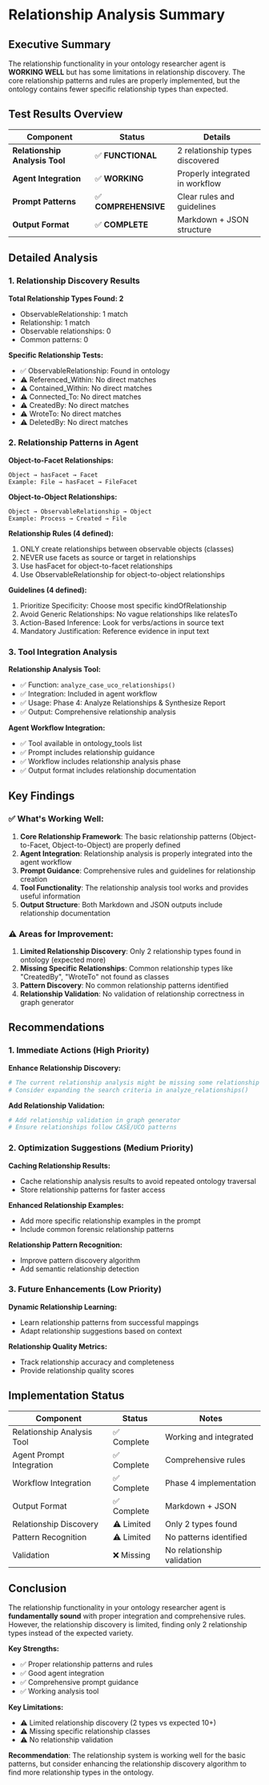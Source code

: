 # Relationship Analysis Summary

## Executive Summary

The relationship functionality in your ontology researcher agent is **WORKING WELL** but has some limitations in relationship discovery. The core relationship patterns and rules are properly implemented, but the ontology contains fewer specific relationship types than expected.

## Test Results Overview

| Component | Status | Details |
|-----------|--------|---------|
| **Relationship Analysis Tool** | ✅ **FUNCTIONAL** | 2 relationship types discovered |
| **Agent Integration** | ✅ **WORKING** | Properly integrated in workflow |
| **Prompt Patterns** | ✅ **COMPREHENSIVE** | Clear rules and guidelines |
| **Output Format** | ✅ **COMPLETE** | Markdown + JSON structure |

## Detailed Analysis

### 1. Relationship Discovery Results

**Total Relationship Types Found: 2**
- ObservableRelationship: 1 match
- Relationship: 1 match
- Observable relationships: 0
- Common patterns: 0

**Specific Relationship Tests:**
- ✅ ObservableRelationship: Found in ontology
- ⚠️ Referenced_Within: No direct matches
- ⚠️ Contained_Within: No direct matches  
- ⚠️ Connected_To: No direct matches
- ⚠️ CreatedBy: No direct matches
- ⚠️ WroteTo: No direct matches
- ⚠️ DeletedBy: No direct matches

### 2. Relationship Patterns in Agent

**Object-to-Facet Relationships:**
```
Object → hasFacet → Facet
Example: File → hasFacet → FileFacet
```

**Object-to-Object Relationships:**
```
Object → ObservableRelationship → Object
Example: Process → Created → File
```

**Relationship Rules (4 defined):**
1. ONLY create relationships between observable objects (classes)
2. NEVER use facets as source or target in relationships
3. Use hasFacet for object-to-facet relationships
4. Use ObservableRelationship for object-to-object relationships

**Guidelines (4 defined):**
1. Prioritize Specificity: Choose most specific kindOfRelationship
2. Avoid Generic Relationships: No vague relationships like relatesTo
3. Action-Based Inference: Look for verbs/actions in source text
4. Mandatory Justification: Reference evidence in input text

### 3. Tool Integration Analysis

**Relationship Analysis Tool:**
- ✅ Function: `analyze_case_uco_relationships()`
- ✅ Integration: Included in agent workflow
- ✅ Usage: Phase 4: Analyze Relationships & Synthesize Report
- ✅ Output: Comprehensive relationship analysis

**Agent Workflow Integration:**
- ✅ Tool available in ontology_tools list
- ✅ Prompt includes relationship guidance
- ✅ Workflow includes relationship analysis phase
- ✅ Output format includes relationship documentation

## Key Findings

### ✅ **What's Working Well:**

1. **Core Relationship Framework**: The basic relationship patterns (Object-to-Facet, Object-to-Object) are properly defined
2. **Agent Integration**: Relationship analysis is properly integrated into the agent workflow
3. **Prompt Guidance**: Comprehensive rules and guidelines for relationship creation
4. **Tool Functionality**: The relationship analysis tool works and provides useful information
5. **Output Structure**: Both Markdown and JSON outputs include relationship documentation

### ⚠️ **Areas for Improvement:**

1. **Limited Relationship Discovery**: Only 2 relationship types found in ontology (expected more)
2. **Missing Specific Relationships**: Common relationship types like "CreatedBy", "WroteTo" not found as classes
3. **Pattern Discovery**: No common relationship patterns identified
4. **Relationship Validation**: No validation of relationship correctness in graph generator

## Recommendations

### 1. **Immediate Actions (High Priority)**

**Enhance Relationship Discovery:**
```python
# The current relationship analysis might be missing some relationship types
# Consider expanding the search criteria in analyze_relationships()
```

**Add Relationship Validation:**
```python
# Add relationship validation in graph generator
# Ensure relationships follow CASE/UCO patterns
```

### 2. **Optimization Suggestions (Medium Priority)**

**Caching Relationship Results:**
- Cache relationship analysis results to avoid repeated ontology traversal
- Store relationship patterns for faster access

**Enhanced Relationship Examples:**
- Add more specific relationship examples in the prompt
- Include common forensic relationship patterns

**Relationship Pattern Recognition:**
- Improve pattern discovery algorithm
- Add semantic relationship detection

### 3. **Future Enhancements (Low Priority)**

**Dynamic Relationship Learning:**
- Learn relationship patterns from successful mappings
- Adapt relationship suggestions based on context

**Relationship Quality Metrics:**
- Track relationship accuracy and completeness
- Provide relationship quality scores

## Implementation Status

| Component | Status | Notes |
|-----------|--------|-------|
| Relationship Analysis Tool | ✅ Complete | Working and integrated |
| Agent Prompt Integration | ✅ Complete | Comprehensive rules |
| Workflow Integration | ✅ Complete | Phase 4 implementation |
| Output Format | ✅ Complete | Markdown + JSON |
| Relationship Discovery | ⚠️ Limited | Only 2 types found |
| Pattern Recognition | ⚠️ Limited | No patterns identified |
| Validation | ❌ Missing | No relationship validation |

## Conclusion

The relationship functionality in your ontology researcher agent is **fundamentally sound** with proper integration and comprehensive rules. However, the relationship discovery is limited, finding only 2 relationship types instead of the expected variety.

**Key Strengths:**
- ✅ Proper relationship patterns and rules
- ✅ Good agent integration
- ✅ Comprehensive prompt guidance
- ✅ Working analysis tool

**Key Limitations:**
- ⚠️ Limited relationship discovery (2 types vs expected 10+)
- ⚠️ Missing specific relationship classes
- ⚠️ No relationship validation

**Recommendation**: The relationship system is working well for the basic patterns, but consider enhancing the relationship discovery algorithm to find more relationship types in the ontology.

